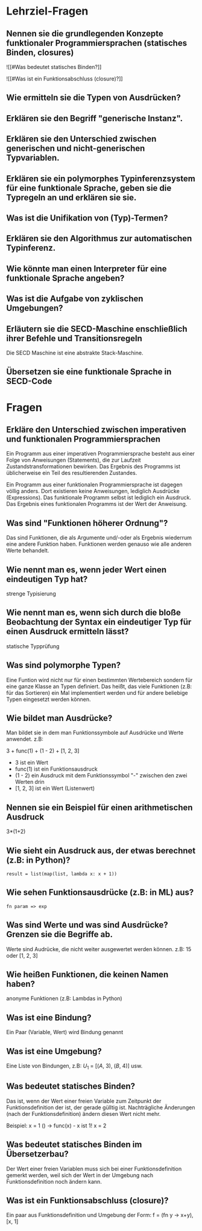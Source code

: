 # Lehrziel-Fragen
## Nennen sie die grundlegenden Konzepte funktionaler Programmiersprachen (statisches Binden, closures)
![[#Was bedeutet statisches Binden?]]

![[#Was ist ein Funktionsabschluss (closure)?]]

## Wie ermitteln sie die Typen von Ausdrücken?

## Erklären sie den Begriff "generische Instanz".

## Erklären sie den Unterschied zwischen generischen und nicht-generischen Typvariablen.

## Erklären sie ein polymorphes Typinferenzsystem für eine funktionale Sprache, geben sie die Typregeln an und erklären sie sie.

## Was ist die Unifikation von (Typ)-Termen?

## Erklären sie den Algorithmus zur automatischen Typinferenz.

## Wie könnte man einen Interpreter für eine funktionale Sprache angeben?

## Was ist die Aufgabe von zyklischen Umgebungen?

## Erläutern sie die SECD-Maschine enschließlich ihrer Befehle und Transitionsregeln
Die SECD Maschine ist eine abstrakte Stack-Maschine.

## Übersetzen sie eine funktionale Sprache in SECD-Code

# Fragen
## Erkläre den Unterschied zwischen imperativen und funktionalen Programmiersprachen
Ein Programm aus einer imperativen Programmiersprache besteht aus einer Folge von Anweisungen (Statements), die zur Laufzeit Zustandstransformationen bewirken. Das Ergebnis des Programms ist üblicherweise ein Teil des resultierenden Zustandes.

Ein Programm aus einer funktionalen Programmiersprache ist dagegen völlig anders. Dort existieren keine Anweisungen, lediglich Ausdrücke (Expressions). Das funktionale Programm selbst ist lediglich ein Ausdruck. Das Ergebnis eines funktionalen Programms ist der Wert der Anweisung.

## Was sind "Funktionen höherer Ordnung"?
Das sind Funktionen, die als Argumente und/-oder als Ergebnis wiederrum eine andere Funktion haben. Funktionen werden genauso wie alle anderen Werte behandelt.

## Wie nennt man es, wenn jeder Wert einen eindeutigen Typ hat?
strenge Typisierung

## Wie nennt man es, wenn sich durch die bloße Beobachtung der Syntax ein eindeutiger Typ für einen Ausdruck ermitteln lässt?
statische Typprüfung

## Was sind polymorphe Typen?
Eine Funtion wird nicht nur für einen bestimmten Wertebereich sondern für eine ganze Klasse an Typen definiert. Das heißt, das viele Funktionen (z.B: für das Sortieren) ein Mal implementiert werden und für andere beliebige Typen eingesetzt werden können.

## Wie bildet man Ausdrücke?
Man bildet sie in dem man Funktionssymbole auf Ausdrücke und Werte anwendet. z.B:

3 + func(1) + (1 - 2) + [1, 2, 3]

- 3 ist ein Wert
- func(1) ist ein Funktionsausdruck
- (1 - 2) ein Ausdruck mit dem Funktionssymbol "-" zwischen den zwei Werten drin
- [1, 2, 3] ist ein Wert (Listenwert)

## Nennen sie ein Beispiel für einen arithmetischen Ausdruck
3*(1+2)

## Wie sieht ein Ausdruck aus, der etwas berechnet (z.B: in Python)?
```ML
result = list(map(list, lambda x: x + 1))
```

## Wie sehen Funktionsausdrücke (z.B: in ML) aus?
```ML
fn param => exp
```

## Was sind Werte und was sind Ausdrücke? Grenzen sie die Begriffe ab.
Werte sind Audrücke, die nicht weiter ausgewertet werden können.
z.B: 15 oder [1, 2, 3]

## Wie heißen Funktionen, die keinen Namen haben?
anonyme Funktionen (z.B: Lambdas in Python) 

## Was ist eine Bindung?
Ein Paar (Variable, Wert) wird Bindung genannt

## Was ist eine Umgebung?
Eine Liste von Bindungen, z.B: $U_1$ = [($A$, 3), ($B$, 4)] usw.

## Was bedeutet statisches Binden?
Das ist, wenn der Wert einer freien Variable zum Zeitpunkt der Funktionsdefinition der ist, der gerade gülltig ist. Nachträgliche Änderungen (nach der Funktionsdefinition) ändern diesen Wert nicht mehr.

Beispiel:
x = 1
() -\> func(x) - x ist 1!
x = 2

## Was bedeutet statisches Binden im Übersetzerbau?
Der Wert einer freien Variablen muss sich bei einer Funktionsdefinition gemerkt werden, weil sich der Wert in der Umgebung nach Funktionsdefinition noch ändern kann.

## Was ist ein Funktionsabschluss (closure)?
Ein paar aus Funktionsdefinition und Umgebung der Form:
f = (fn y -\> x+y), [x, 1]

## 